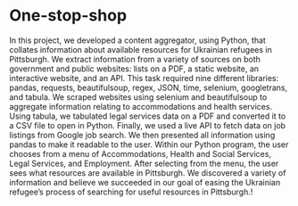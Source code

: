 # One-stop-shop

In this project, we developed a content aggregator, using Python, that collates information about available resources for Ukrainian refugees in Pittsburgh. We extract information from a variety of sources on both government and public websites: lists on a PDF, a static website, an interactive website, and an API. This task required nine different libraries: pandas, requests, beautifulsoup, regex, JSON, time, selenium, googletrans, and tabula. We scraped websites using selenium and beautifulsoup to aggregate information relating to accommodations and health services. Using tabula, we tabulated legal services data on a PDF and converted it to a CSV file to open in Python. Finally, we used a live API to fetch data on job listings from Google job search. We then presented all information using pandas to make it readable to the user. Within our Python program, the user chooses from a menu of Accommodations, Health and Social Services, Legal Services, and Employment. After selecting from the menu, the user sees what resources are available in Pittsburgh. We discovered a variety of information and believe we succeeded in our goal of easing the Ukrainian refugee’s process of searching for useful resources in Pittsburgh.!
